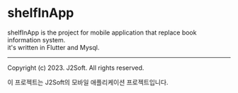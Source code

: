 # shelfInApp
shelfInApp is the project for mobile application that replace book information system.  
it's written in Flutter and Mysql.  
  
---
Copyright (c) 2023. J2Soft. All rights reserved.  
  
이 프로젝트는 J2Soft의 모바일 애플리케이션 프로젝트입니다.  

